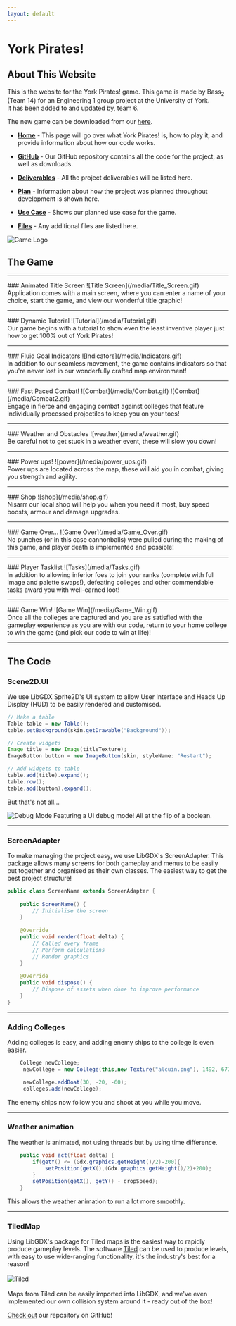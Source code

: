 ```yaml
---
layout: default
---
```

# York Pirates!
## About This Website
This is the website for the York Pirates! game.
This game is made by Bass<sub>2</sub> (Team 14) for an Engineering 1 group project at the University of York. <br/>It has been added to and updated by, team 6.

The new game can be downloaded from our [here](yorkpirates-1.0.1.jar).

- [**Home**](https://tomnicho.github.io/yorkpirates/) - This page will go over what York Pirates! is, how to play it, and provide information about how our code works.


- [**GitHub**](https://github.com/TomNicho/yorkpirates) - Our GitHub repository contains all the code for the project, as well as downloads.
- [**Deliverables**](https://tomnicho.github.io/yorkpirates/deliverables) - All the project deliverables will be listed here.
- [**Plan**](https://tomnicho.github.io/yorkpirates/plan) - Information about how the project was planned throughout development is shown here.
- [**Use Case**](https://tomnicho.github.io/yorkpirates/usecase) - Shows our planned use case for the game.
- [**Files**](https://tomnicho.github.io/yorkpirates/files) - Any additional files are listed here.

![Game Logo](/media/Logo.gif)

## The Game
<hr/>
### Animated Title Screen
![Title Screen](/media/Title_Screen.gif)
<br/>
Application comes with a main screen, where you can enter a name of your choice, start the game, and view our wonderful title graphic!
<hr/>
### Dynamic Tutorial
![Tutorial](/media/Tutorial.gif)
<br/>
Our game begins with a tutorial to show even the least inventive player just how to get 100% out of York Pirates!
<hr/>
### Fluid Goal Indicators
![Indicators](/media/Indicators.gif)
<br/>
In addition to our seamless movement, the game contains indicators so that you're never lost in our wonderfully crafted map environment!
<hr/>
### Fast Paced Combat!
![Combat](/media/Combat.gif)
![Combat](/media/Combat2.gif)
<br/>
Engage in fierce and engaging combat against colleges that feature individually processed projectiles to keep you on your toes!
<hr/>
### Weather and Obstacles
![weather](/media/weather.gif)
<br/>
Be careful not to get stuck in a weather event, these will slow you down!
<hr/>
### Power ups!
![power](/media/power_ups.gif)
<br/>
Power ups are located across the map, these will aid you in combat, giving you strength and agility.
<hr/>
### Shop
![shop](/media/shop.gif)
<br/>
Nisarrr our local shop will help you when you need it most, buy speed boosts, armour and damage upgrades.
<hr/>
### Game Over...
![Game Over](/media/Game_Over.gif)
<br/>
No punches (or in this case cannonballs) were pulled during the making of this game, and player death is implemented and possible!
<hr/>
### Player Tasklist
![Tasks](/media/Tasks.gif)
<br/>
In addition to allowing inferior foes to join your ranks (complete with full image and palette swaps!), defeating colleges and other commendable tasks award you with well-earned loot!
<hr/>
### Game Win!
![Game Win](/media/Game_Win.gif)
<br/>
Once all the colleges are captured and you are as satisfied with the gameplay experience as you are with our code, return to your home college to win the game (and pick our code to win at life)!

<hr/>

## The Code

### Scene2D.UI

We use LibGDX Sprite2D's UI system to allow User Interface and Heads Up Display (HUD) to be easily rendered and customised.

```java
// Make a table
Table table = new Table();
table.setBackground(skin.getDrawable("Background"));

// Create widgets
Image title = new Image(titleTexture);
ImageButton button = new ImageButton(skin, styleName: "Restart");

// Add widgets to table
table.add(title).expand();
table.row();
table.add(button).expand();
```
But that's not all...

![Debug Mode](/media/Debug.gif)
Featuring a UI debug mode! All at the flip of a boolean.

<hr/>

### ScreenAdapter

To make managing the project easy, we use LibGDX's ScreenAdapter. 
This package allows many screens for both gameplay and menus to be easily put together and organised as their own classes.
The easiest way to get the best project structure!

```java
public class ScreenName extends ScreenAdapter {
    
    public ScreenName() {
        // Initialise the screen
    }
    
    @Override
    public void render(float delta) {
        // Called every frame
        // Perform calculations
        // Render graphics
    }
    
    @Override
    public void dispose() {
        // Dispose of assets when done to improve performance
    }
}
```

<hr/>

### Adding Colleges

Adding colleges is easy, and adding enemy ships to the college is even easier.

```java
    College newCollege;
     newCollege = new College(this,new Texture("alcuin.png"), 1492, 672, 0.4f, 50, 50, "Alcuin", enemyTeam, player, new Texture("alcuin_boat.png"), new Texture("alcuin_2.png"));

     newCollege.addBoat(30, -20, -60);
     colleges.add(newCollege);
```
The enemy ships now follow you and shoot at you while you move.
<hr/>

### Weather animation

The weather is animated, not using threads but by using time difference.

```java
    public void act(float delta) {
        if(getY() <= (Gdx.graphics.getHeight()/2)-200){
            setPosition(getX(),(Gdx.graphics.getHeight()/2)+200);
        }
        setPosition(getX(), getY() - dropSpeed);
    }
```
This allows the weather animation to run a lot more smoothly.
<hr/>

### TiledMap
Using LibGDX's package for Tiled maps is the easiest way to rapidly produce gameplay levels.
The software [Tiled](https://www.mapeditor.org) can be used to produce levels, with easy to use wide-ranging functionality, it's the industry's best for a reason!
<br/><br/>![Tiled](/media/tiled.gif)
<br/><br/>Maps from Tiled can be easily imported into LibGDX, and we've even implemented our own collision system around it - ready out of the box!

[Check out](https://github.com/TomNicho/yorkpirates) our repository on GitHub!
